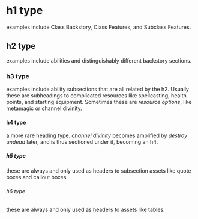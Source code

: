 # h1 type
examples include Class Backstory, Class Features, and Subclass Features.

## h2 type
examples include abilities and distinguishably different backstory sections.

### h3 type
examples include ability subsections that are all related by the h2. Usually these are subheadings to complicated resources like spellcasting, health points, and starting equipment. Sometimes these are *resource options*, like metamagic or channel divinity.

#### h4 type
a more rare heading type. *channel divinity* becomes amplified by *destroy undead* later, and is thus sectioned under it, becoming an h4.

##### h5 type
these are always and only used as headers to subsection assets like quote boxes and callout boxes.

###### h6 type
these are always and only used as headers to assets like tables.